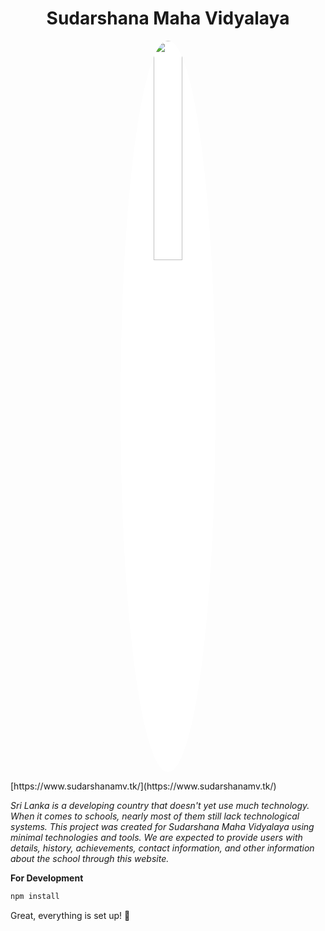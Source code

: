 <h1 align="center" > Sudarshana Maha Vidyalaya </h1>
<p align="center" >
<img style="background-color: #fff; border-radius: 50%;" src="https://www.sudarshanamv.tk/static/media/crest.1788d5e9d5ed2f03bf99.png" width="30%" height="30%">
</p>
[https://www.sudarshanamv.tk/](https://www.sudarshanamv.tk/)

_Sri Lanka is a developing country that doesn't yet use much technology. When it comes to schools, nearly most of them
still lack technological systems. This project was created for Sudarshana Maha Vidyalaya using minimal technologies and
tools. We are expected to provide users with details, history, achievements, contact information, and other information
about the school through this website._

**For Development**

```bash
npm install
```

Great, everything is set up! 🎉